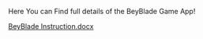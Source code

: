 Here You can Find full details of the BeyBlade Game App!

[BeyBlade Instruction.docx](https://github.com/user-attachments/files/18307777/BeyBlade.Instruction.docx)
